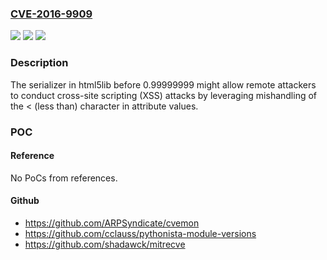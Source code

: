 ### [CVE-2016-9909](https://cve.mitre.org/cgi-bin/cvename.cgi?name=CVE-2016-9909)
![](https://img.shields.io/static/v1?label=Product&message=n%2Fa&color=blue)
![](https://img.shields.io/static/v1?label=Version&message=n%2Fa&color=blue)
![](https://img.shields.io/static/v1?label=Vulnerability&message=n%2Fa&color=brighgreen)

### Description

The serializer in html5lib before 0.99999999 might allow remote attackers to conduct cross-site scripting (XSS) attacks by leveraging mishandling of the < (less than) character in attribute values.

### POC

#### Reference
No PoCs from references.

#### Github
- https://github.com/ARPSyndicate/cvemon
- https://github.com/cclauss/pythonista-module-versions
- https://github.com/shadawck/mitrecve

